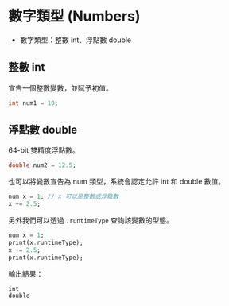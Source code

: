 # 數字類型 (Numbers)

- 數字類型：整數 int、浮點數 double

## 整數 int
宣告一個整數變數，並賦予初值。

```dart
int num1 = 10; 
```


## 浮點數 double
64-bit 雙精度浮點數。

```dart
double num2 = 12.5; 
```

也可以將變數宣告為 num 類型，系統會認定允許 int 和 double 數值。

```dart
num x = 1; // x 可以是整數或浮點數
x += 2.5;
```

另外我們可以透過 `.runtimeType` 查詢該變數的型態。

```dart
num x = 1;
print(x.runtimeType);
x += 2.5;
print(x.runtimeType);
```

輸出結果：
```
int
double
```